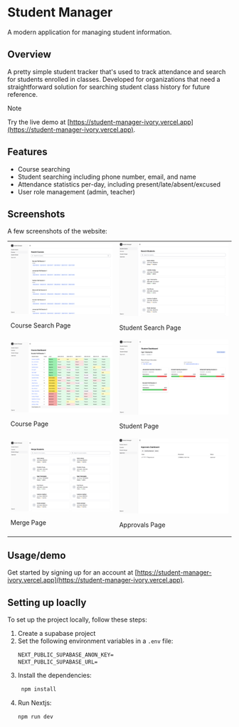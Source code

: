 # Student Manager

A modern application for managing student information.

## Overview

A pretty simple student tracker that's used to track attendance and search for students enrolled in classes. Developed for organizations that need a straightforward solution for searching student class history for future reference.

> [!NOTE]
> Try the live demo at [https://student-manager-ivory.vercel.app](https://student-manager-ivory.vercel.app).

## Features

- Course searching
- Student searching including phone number, email, and name
- Attendance statistics per-day, including present/late/absent/excused
- User role management (admin, teacher)

## Screenshots
A few screenshots of the website:
<table>
    <tr>
        <td>
            <img src="github/images/course_search_view.png" alt="Course Search Page">
            <p>Course Search Page</p>
        </td>
        <td>
            <img src="github/images/student_search_view.png" alt="Student Search Page">
            <p>Student Search Page</p>
        </td>
    </tr>
    <tr>
        <td>
            <img src="github/images/class_view.png" alt="Course Page">
            <p>Course Page</p>
        </td>
        <td>
            <img src="github/images/student_view.png" alt="Student Page">
            <p>Student Page</p>
        </td>
    </tr>
    <tr>
        <td>
            <img src="github/images/merge_view.png" alt="Merge Page">
            <p>Merge Page</p>
        </td>
        <td>
            <img src="github/images/approvals_view.png" alt="Approvals Page">
            <p>Approvals Page</p>
        </td>
    </tr>
</table>

## Usage/demo

Get started by signing up for an account at [https://student-manager-ivory.vercel.app](https://student-manager-ivory.vercel.app).

## Setting up loaclly

To set up the project locally, follow these steps:
1. Create a supabase project
2. Set the following environment variables in a `.env` file:
   ```
   NEXT_PUBLIC_SUPABASE_ANON_KEY=
   NEXT_PUBLIC_SUPABASE_URL=
   ```
3. Install the dependencies:
   ```bash
    npm install
    ```
4. Run Nextjs:
    ```bash
    npm run dev
    ```
   